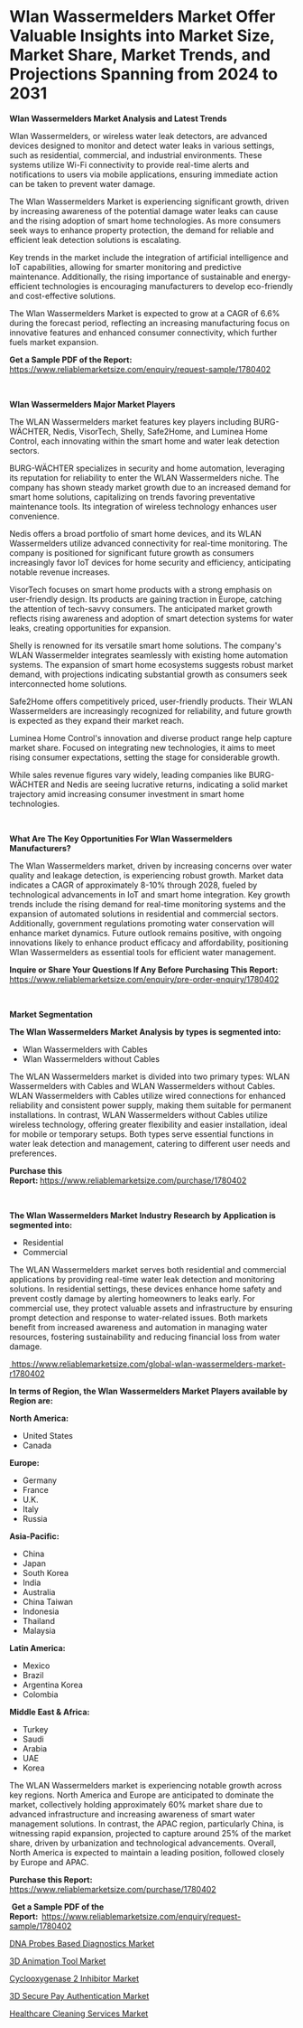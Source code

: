 <p><h1>Wlan Wassermelders Market Offer Valuable Insights into Market Size, Market Share, Market Trends, and Projections Spanning from 2024 to 2031</h1></p><p><strong>Wlan Wassermelders Market Analysis and Latest Trends</strong></p>
<p><p>Wlan Wassermelders, or wireless water leak detectors, are advanced devices designed to monitor and detect water leaks in various settings, such as residential, commercial, and industrial environments. These systems utilize Wi-Fi connectivity to provide real-time alerts and notifications to users via mobile applications, ensuring immediate action can be taken to prevent water damage. </p><p>The Wlan Wassermelders Market is experiencing significant growth, driven by increasing awareness of the potential damage water leaks can cause and the rising adoption of smart home technologies. As more consumers seek ways to enhance property protection, the demand for reliable and efficient leak detection solutions is escalating. </p><p>Key trends in the market include the integration of artificial intelligence and IoT capabilities, allowing for smarter monitoring and predictive maintenance. Additionally, the rising importance of sustainable and energy-efficient technologies is encouraging manufacturers to develop eco-friendly and cost-effective solutions. </p><p>The Wlan Wassermelders Market is expected to grow at a CAGR of 6.6% during the forecast period, reflecting an increasing manufacturing focus on innovative features and enhanced consumer connectivity, which further fuels market expansion.</p></p>
<p><strong>Get a Sample PDF of the Report:&nbsp;</strong> <a href="https://www.reliablemarketsize.com/enquiry/request-sample/1780402?utm_campaign=1897&utm_medium=2&utm_source=Github&utm_content=ia&utm_term=19122024&utm_id=wlan-wassermelders">https://www.reliablemarketsize.com/enquiry/request-sample/1780402</a></p>
<p>&nbsp;</p>
<p><strong>Wlan Wassermelders Major Market Players</strong></p>
<p><p>The WLAN Wassermelders market features key players including BURG-WÄCHTER, Nedis, VisorTech, Shelly, Safe2Home, and Luminea Home Control, each innovating within the smart home and water leak detection sectors.</p><p>BURG-WÄCHTER specializes in security and home automation, leveraging its reputation for reliability to enter the WLAN Wassermelders niche. The company has shown steady market growth due to an increased demand for smart home solutions, capitalizing on trends favoring preventative maintenance tools. Its integration of wireless technology enhances user convenience.</p><p>Nedis offers a broad portfolio of smart home devices, and its WLAN Wassermelders utilize advanced connectivity for real-time monitoring. The company is positioned for significant future growth as consumers increasingly favor IoT devices for home security and efficiency, anticipating notable revenue increases.</p><p>VisorTech focuses on smart home products with a strong emphasis on user-friendly design. Its products are gaining traction in Europe, catching the attention of tech-savvy consumers. The anticipated market growth reflects rising awareness and adoption of smart detection systems for water leaks, creating opportunities for expansion.</p><p>Shelly is renowned for its versatile smart home solutions. The company's WLAN Wassermelder integrates seamlessly with existing home automation systems. The expansion of smart home ecosystems suggests robust market demand, with projections indicating substantial growth as consumers seek interconnected home solutions.</p><p>Safe2Home offers competitively priced, user-friendly products. Their WLAN Wassermelders are increasingly recognized for reliability, and future growth is expected as they expand their market reach.</p><p>Luminea Home Control's innovation and diverse product range help capture market share. Focused on integrating new technologies, it aims to meet rising consumer expectations, setting the stage for considerable growth.</p><p>While sales revenue figures vary widely, leading companies like BURG-WÄCHTER and Nedis are seeing lucrative returns, indicating a solid market trajectory amid increasing consumer investment in smart home technologies.</p></p>
<p>&nbsp;</p>
<p><strong>What Are The Key Opportunities For Wlan Wassermelders Manufacturers?</strong></p>
<p><p>The Wlan Wassermelders market, driven by increasing concerns over water quality and leakage detection, is experiencing robust growth. Market data indicates a CAGR of approximately 8-10% through 2028, fueled by technological advancements in IoT and smart home integration. Key growth trends include the rising demand for real-time monitoring systems and the expansion of automated solutions in residential and commercial sectors. Additionally, government regulations promoting water conservation will enhance market dynamics. Future outlook remains positive, with ongoing innovations likely to enhance product efficacy and affordability, positioning Wlan Wassermelders as essential tools for efficient water management.</p></p>
<p><strong>Inquire or Share Your Questions If Any Before Purchasing This Report:</strong> <a href="https://www.reliablemarketsize.com/enquiry/pre-order-enquiry/1780402?utm_campaign=1897&utm_medium=2&utm_source=Github&utm_content=ia&utm_term=19122024&utm_id=wlan-wassermelders">https://www.reliablemarketsize.com/enquiry/pre-order-enquiry/1780402</a></p>
<p>&nbsp;</p>
<p><strong>Market Segmentation</strong></p>
<p><strong>The Wlan Wassermelders Market Analysis by types is segmented into:</strong></p>
<p><ul><li>Wlan Wassermelders with Cables</li><li>Wlan Wassermelders without Cables</li></ul></p>
<p><p>The WLAN Wassermelders market is divided into two primary types: WLAN Wassermelders with Cables and WLAN Wassermelders without Cables. WLAN Wassermelders with Cables utilize wired connections for enhanced reliability and consistent power supply, making them suitable for permanent installations. In contrast, WLAN Wassermelders without Cables utilize wireless technology, offering greater flexibility and easier installation, ideal for mobile or temporary setups. Both types serve essential functions in water leak detection and management, catering to different user needs and preferences.</p></p>
<p><strong>Purchase this Report:&nbsp;</strong><a href="https://www.reliablemarketsize.com/purchase/1780402?utm_campaign=1897&utm_medium=2&utm_source=Github&utm_content=ia&utm_term=19122024&utm_id=wlan-wassermelders">https://www.reliablemarketsize.com/purchase/1780402</a></p>
<p>&nbsp;</p>
<p><strong>The Wlan Wassermelders Market Industry Research by Application is segmented into:</strong></p>
<p><ul><li>Residential</li><li>Commercial</li></ul></p>
<p><p>The WLAN Wassermelders market serves both residential and commercial applications by providing real-time water leak detection and monitoring solutions. In residential settings, these devices enhance home safety and prevent costly damage by alerting homeowners to leaks early. For commercial use, they protect valuable assets and infrastructure by ensuring prompt detection and response to water-related issues. Both markets benefit from increased awareness and automation in managing water resources, fostering sustainability and reducing financial loss from water damage.</p></p>
<p><a href="https://www.reliablemarketsize.com/global-wlan-wassermelders-market-r1780402?utm_campaign=1897&utm_medium=2&utm_source=Github&utm_content=ia&utm_term=19122024&utm_id=wlan-wassermelders">&nbsp;https://www.reliablemarketsize.com/global-wlan-wassermelders-market-r1780402</a></p>
<p><strong>In terms of Region, the Wlan Wassermelders Market Players available by Region are:</strong></p>
<p>
    <p> <strong> North America: </strong>
        <ul>
            <li>United States</li>
            <li>Canada</li>
        </ul>
        </p> 
    <p> <strong> Europe: </strong>
        <ul>
            <li>Germany</li>
            <li>France</li>
            <li>U.K.</li>
            <li>Italy</li>
            <li>Russia</li>
        </ul>
        </p> 
    <p> <strong> Asia-Pacific: </strong>
        <ul>
            <li>China</li>
            <li>Japan</li>
            <li>South Korea</li>
            <li>India</li>
            <li>Australia</li>
            <li>China Taiwan</li>
            <li>Indonesia</li>
            <li>Thailand</li>
            <li>Malaysia</li>
        </ul>
        </p> 
    <p> <strong> Latin America: </strong>
        <ul>
            <li>Mexico</li>
            <li>Brazil</li>
            <li>Argentina Korea</li>
            <li>Colombia</li>
        </ul>
        </p> 
    <p> <strong> Middle East & Africa: </strong>
        <ul>
            <li>Turkey</li>
            <li>Saudi</li>
            <li>Arabia</li>
            <li>UAE</li>
            <li>Korea</li>
        </ul>
    </p>
    </p>
<p><p>The WLAN Wassermelders market is experiencing notable growth across key regions. North America and Europe are anticipated to dominate the market, collectively holding approximately 60% market share due to advanced infrastructure and increasing awareness of smart water management solutions. In contrast, the APAC region, particularly China, is witnessing rapid expansion, projected to capture around 25% of the market share, driven by urbanization and technological advancements. Overall, North America is expected to maintain a leading position, followed closely by Europe and APAC.</p></p>
<p><strong>Purchase this Report: </strong><a href="https://www.reliablemarketsize.com/purchase/1780402?utm_campaign=1897&utm_medium=2&utm_source=Github&utm_content=ia&utm_term=19122024&utm_id=wlan-wassermelders">https://www.reliablemarketsize.com/purchase/1780402</a></p>
<p>&nbsp;<strong>Get a Sample PDF of the Report:&nbsp;&nbsp;</strong><a href="https://www.reliablemarketsize.com/enquiry/request-sample/1780402?utm_campaign=1897&utm_medium=2&utm_source=Github&utm_content=ia&utm_term=19122024&utm_id=wlan-wassermelders">https://www.reliablemarketsize.com/enquiry/request-sample/1780402</a></p>
<p><strong></strong></p>
<p><p><a href="https://www.linkedin.com/pulse/dna-probes-based-diagnostics-market-size-share-growth-apkxe?utm_campaign=1897&utm_medium=2&utm_source=Github&utm_content=ia&utm_term=19122024&utm_id=wlan-wassermelders">DNA Probes Based Diagnostics Market</a></p><p><a href="https://www.linkedin.com/pulse/comprehensive-analysis-3d-animation-tool-marketpresented-pgo9e?utm_campaign=1897&utm_medium=2&utm_source=Github&utm_content=ia&utm_term=19122024&utm_id=wlan-wassermelders">3D Animation Tool Market</a></p><p><a href="https://www.linkedin.com/pulse/examining-cyclooxygenase-2-inhibitor-market-manufacturing-f7vae?utm_campaign=1897&utm_medium=2&utm_source=Github&utm_content=ia&utm_term=19122024&utm_id=wlan-wassermelders">Cyclooxygenase 2 Inhibitor Market</a></p><p><a href="https://www.linkedin.com/pulse/3d-secure-pay-authentication-market-trends-report-industry-eflie?utm_campaign=1897&utm_medium=2&utm_source=Github&utm_content=ia&utm_term=19122024&utm_id=wlan-wassermelders">3D Secure Pay Authentication Market</a></p><p><a href="https://www.linkedin.com/pulse/market-research-report-growth-healthcare-cleaning-services-p1zqe?utm_campaign=1897&utm_medium=2&utm_source=Github&utm_content=ia&utm_term=19122024&utm_id=wlan-wassermelders">Healthcare Cleaning Services Market</a></p></p>